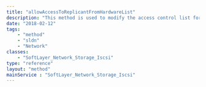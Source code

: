 ```yaml
---
title: "allowAccessToReplicantFromHardwareList"
description: "This method is used to modify the access control list for this Storage replica volume.  The SoftLayer_Hardware objects which have been allowed access to this storage will be listed in the allowedHardware property of this storage replica volume. "
date: "2018-02-12"
tags:
    - "method"
    - "sldn"
    - "Network"
classes:
    - "SoftLayer_Network_Storage_Iscsi"
type: "reference"
layout: "method"
mainService : "SoftLayer_Network_Storage_Iscsi"
---
```

